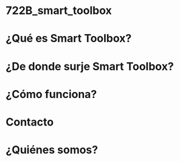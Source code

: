 # 722B_smart_toolbox

# ¿Qué es Smart Toolbox?

# ¿De donde surje Smart Toolbox?

# ¿Cómo funciona?

# Contacto

# ¿Quiénes somos?

